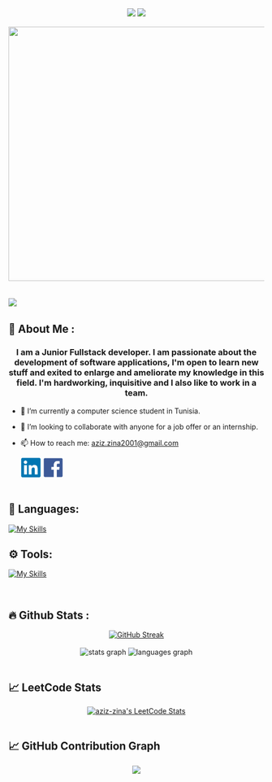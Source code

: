 
<div align="center">
  <img src="https://media.giphy.com/media/hvRJCLFzcasrR4ia7z/giphy.gif" width="60px"/>
  <img src="https://readme-typing-svg.herokuapp.com/?lines=Hello,+I'm+Aziz+Zina+!&center=true&size=30">
</div>

<br>
<div align="center">
  <img src="https://github.com/Anmol-Baranwal/Cool-GIFs-For-GitHub/assets/74038190/7d484dc9-68a9-4ee6-a767-aea59035c12d" width="900" height="500"/>
</div>  
<br>
  
![](https://komarev.com/ghpvc/?username=aziz-zina&color=blueviolet)


## 👤 About Me :

<div align="center">
  <h3>
  I am a Junior Fullstack developer. I am passionate about the development of software applications, I'm open to learn new stuff and exited to enlarge     and ameliorate my knowledge in this field. I'm hardworking, inquisitive and I also like to work in a team. 
  </h3>
</div>

- 🔭 I’m currently a computer science student in Tunisia.
  
  
- 🤝 I’m looking to collaborate with anyone for a job offer or an internship.
  
  
- 📫 How to reach me: aziz.zina2001@gmail.com
  
  <a href="https://www.linkedin.com/in/aziz-zina/" style="text-decoration:none">
    <img src="https://github.com/devicons/devicon/blob/master/icons/linkedin/linkedin-original.svg" title="LinkedIn" alt="LinkedIn" width="40" height="40"/>
  </a>
  <a href="https://www.facebook.com/profile.php?id=100085389934932" style="text-decoration:none">
    <img src="https://github.com/devicons/devicon/blob/master/icons/facebook/facebook-original.svg" title="facebook" alt="facebook" width="40" height="40"/>
  </a>
  <br>
  <br>
  

## 🚀 Languages:

[![My Skills](https://skillicons.dev/icons?i=js,html,css,c,angular,php,py,mongodb,androidstudio, )](https://skillicons.dev)

## ⚙️ Tools:
[![My Skills](https://skillicons.dev/icons?i=git,github,bitbucket)](https://skillicons.dev)

<br>


## :fire: Github Stats :

<div align="center">
  <a href="https://git.io/streak-stats">
    <img src="http://github-readme-streak-stats.herokuapp.com?user=aziz-zina&theme=dark&background=000000" alt="GitHub Streak" />
  </a>
</div>
<br>

<div align="center">
  <img src="https://github-readme-stats.vercel.app/api?username=aziz-zina&theme=dark&hide_title=false&hide_rank=false&show_icons=true&include_all_commits=true&count_private=true&disable_animations=false&locale=en&hide_border=false" height="150" alt="stats graph" />
  <img src="https://github-readme-stats.vercel.app/api/top-langs?username=aziz-zina&theme=dark&locale=en&hide_title=false&layout=compact&card_width=320&langs_count=5&hide_border=false" height="150" alt="languages graph"  />
</div>
<br>


## 📈 LeetCode Stats

<div align="center">
  <a href="https://github.com/JeremyTsaii/leetcode-stats">
    <img src="https://leetcode-stats.vercel.app/api?username=aziz-zina&theme=Dark" alt="aziz-zina's LeetCode Stats">
  </a>
</div>
<br>


## 📈 GitHub Contribution Graph

<div align="center">
  <a href="https://github.com/ashutosh00710/github-readme-activity-graph" title="GitHub Activity Graph">
    <img height="200px" src="https://github-readme-activity-graph.vercel.app/graph?username=aziz-zina&bg_color=000000&color=FFFFFF&line=38ff&point=ffffff&area=true&hide_border=true&theme=dark&radius=16">
  </a>
</div>
<br clear="both">
